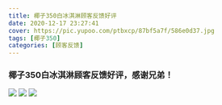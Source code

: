 ```yaml
---
title: 椰子350白冰淇淋顾客反馈好评
date: 2020-12-17 23:27:41
cover: https://pic.yupoo.com/ptbxcp/87bf5a7f/586e0d37.jpg
tags: [椰子350]
categories: [顾客反馈]
---
```


###  椰子350白冰淇淋顾客反馈好评，感谢兄弟！
![](https://pic.yupoo.com/ptbxcp/4137dfcd/d9ea07dd.jpg)
![](https://pic.yupoo.com/ptbxcp/2ea1a0eb/5a787a36.jpg)
![](https://pic.yupoo.com/ptbxcp/87bf5a7f/586e0d37.jpg)
